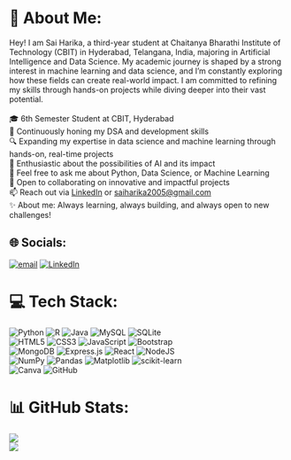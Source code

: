 # 💫 About Me:
Hey! I am Sai Harika, a third-year student at Chaitanya Bharathi Institute of Technology (CBIT) in Hyderabad, Telangana, India, majoring in Artificial Intelligence and Data Science. My academic journey is shaped by a strong interest in machine learning and data science, and I’m constantly exploring how these fields can create real-world impact. I am committed to refining my skills through hands-on projects while diving deeper into their vast potential.<br><br>🎓 6th Semester Student at CBIT, Hyderabad<br>🌱 Continuously honing my DSA and development skills<br>🔍 Expanding my expertise in data science and machine learning through hands-on, real-time projects<br>🤖 Enthusiastic about the possibilities of AI and its impact<br>💬 Feel free to ask me about Python, Data Science, or Machine Learning<br>👯 Open to collaborating on innovative and impactful projects<br>📫 Reach out via [LinkedIn](https://www.linkedin.com/in/sai-harika-usikarla-6303452b0/) or [saiharika2005@gmail.com](mailto:saiharika2005@gmail.com) <br>✨ About me: Always learning, always building, and always open to new challenges!


## 🌐 Socials:
[![email](https://img.shields.io/badge/Email-D14836?logo=gmail&logoColor=white)](mailto:saiharika2005@gmail.com) [![LinkedIn](https://img.shields.io/badge/LinkedIn-%230077B5.svg?logo=linkedin&logoColor=white)](https://www.linkedin.com/in/sai-harika-usikarla-6303452b0/) <!---[![Medium](https://img.shields.io/badge/Medium-12100E?logo=medium&logoColor=white)](https://medium.com/@saiharika) --->

# 💻 Tech Stack:
![Python](https://img.shields.io/badge/python-3670A0?style=for-the-badge&logo=python&logoColor=ffdd54) ![R](https://img.shields.io/badge/r-%23276DC3.svg?style=for-the-badge&logo=r&logoColor=white) ![Java](https://img.shields.io/badge/java-%23ED8B00.svg?style=for-the-badge&logo=openjdk&logoColor=white) ![MySQL](https://img.shields.io/badge/mysql-4479A1.svg?style=for-the-badge&logo=mysql&logoColor=white) ![SQLite](https://img.shields.io/badge/sqlite-%2307405e.svg?style=for-the-badge&logo=sqlite&logoColor=white)  
![HTML5](https://img.shields.io/badge/html5-%23E34F26.svg?style=for-the-badge&logo=html5&logoColor=white) ![CSS3](https://img.shields.io/badge/css3-%231572B6.svg?style=for-the-badge&logo=css3&logoColor=white) ![JavaScript](https://img.shields.io/badge/javascript-%23323330.svg?style=for-the-badge&logo=javascript&logoColor=%23F7DF1E) ![Bootstrap](https://img.shields.io/badge/bootstrap-%238511FA.svg?style=for-the-badge&logo=bootstrap&logoColor=white)  
![MongoDB](https://img.shields.io/badge/MongoDB-%234ea94b.svg?style=for-the-badge&logo=mongodb&logoColor=white) ![Express.js](https://img.shields.io/badge/express.js-%23404d59.svg?style=for-the-badge&logo=express&logoColor=%2361DAFB) ![React](https://img.shields.io/badge/react-%2320232a.svg?style=for-the-badge&logo=react&logoColor=%2361DAFB) ![NodeJS](https://img.shields.io/badge/node.js-6DA55F?style=for-the-badge&logo=node.js&logoColor=white)  
![NumPy](https://img.shields.io/badge/numpy-%23013243.svg?style=for-the-badge&logo=numpy&logoColor=white) ![Pandas](https://img.shields.io/badge/pandas-%23150458.svg?style=for-the-badge&logo=pandas&logoColor=white) ![Matplotlib](https://img.shields.io/badge/Matplotlib-%23ffffff.svg?style=for-the-badge&logo=Matplotlib&logoColor=black) ![scikit-learn](https://img.shields.io/badge/scikit--learn-%23F7931E.svg?style=for-the-badge&logo=scikit-learn&logoColor=white)  
![Canva](https://img.shields.io/badge/Canva-%2300C4CC.svg?style=for-the-badge&logo=Canva&logoColor=white) ![GitHub](https://img.shields.io/badge/github-%23121011.svg?style=for-the-badge&logo=github&logoColor=white)
# 📊 GitHub Stats:
![](https://github-readme-stats.vercel.app/api?username=SaiHarika16&theme=github_dark&hide_border=false&include_all_commits=true&count_private=true) </br>
![](https://github-readme-stats.vercel.app/api/top-langs/?username=SaiHarika16&theme=github_dark&hide_border=false&include_all_commits=false&count_private=false&layout=compact)

<!-- Proudly created with GPRM ( https://gprm.itsvg.in ) -->
